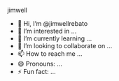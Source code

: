 jimwell
- 👋 Hi, I’m @jimwellrebato
- 👀 I’m interested in ...
- 🌱 I’m currently learning ...
- 💞️ I’m looking to collaborate on ...
- 📫 How to reach me ...
- 😄 Pronouns: ...
- ⚡ Fun fact: ...

<!---
jimwellrebato/jimwellrebato is a ✨ special ✨ repository because its `README.md` (this file) appears on your GitHub profile.
You can click the Preview link to take a look at your changes.
--->
